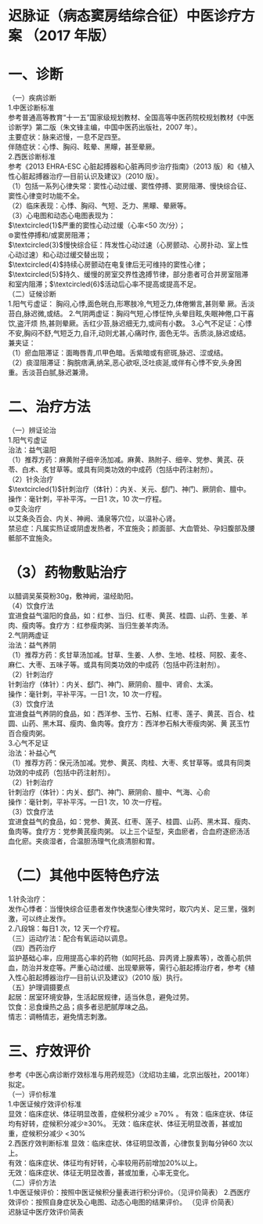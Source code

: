# 迟脉证（病态窦房结综合征）中医诊疗方案 （2017 年版）  
# 一、诊断  
（一）疾病诊断  
1.中医诊断标准  
参考普通高等教育“十一五”国家级规划教材、全国高等中医药院校规划教材《中医诊断学》第二版（朱文锋主编，中国中医药出版社，2007 年）。  
主要症状：脉来迟慢，一息不足四至。  
伴随症状：心悸、胸闷、眩晕、黑矇，甚至晕厥。  
2.西医诊断标准  
参考《2013 EHRA-ESC 心脏起搏器和心脏再同步治疗指南》（2013 版）和《植入性心脏起搏器治疗—目前认识及建议》（2010 版）。  
（1）包括一系列心律失常：窦性心动过缓、窦性停搏、窦房阻滞、慢快综合征、窦性心律变时功能不全。  
（2）临床表现：心悸、胸闷、气短、乏力、黑矇、晕厥等。  
（3）心电图和动态心电图表现为：  
$\textcircled{1}$严重的窦性心动过缓（心率<50 次/分）；  
$\circledcirc$窦性停搏和/或窦房阻滞；  
$\textcircled{3}$慢快综合征：阵发性心动过速（心房颤动、心房扑动、室上性心动过速）和心动过缓交替出现；  
$\textcircled{4}$持续心房颤动在电复律后无可维持的窦性心律；  $\textcircled{5}$持久、缓慢的房室交界性逸搏节律，部分患者可合并房室阻滞和室内阻滞；$\textcircled{6}$活动后心率不提高或提高不足。  
（二）证候诊断  
1.阳气亏虚证： 胸闷,心悸,面色晄白,形寒肢冷,气短乏力,体倦懒言,甚则晕 厥。舌淡苔白,脉迟微,或结。 2.气阴两虚证：胸闷气短,心悸怔忡,头晕目眩,失眠神倦,口干喜饮,盗汗烦 热,甚则晕厥。舌红少苔,脉迟细无力,或间有小数。 3.心气不足证：心悸不安,胸闷不舒,气短乏力,自汗,动则尤甚,心痛时作, 面色无华。舌质淡,脉迟或结。  
兼夹证：  
（1）瘀血阻滞证：面晦唇青,爪甲色暗。舌紫暗或有瘀斑,脉迟、涩或结。  
（2）痰湿阻滞证：胸脘痞满,纳呆,恶心欲呕,泛吐痰涎,或伴有心悸不安,头身困重。舌淡苔白腻,脉迟兼滑。  
# 二、治疗方法  
（一）辨证论治  
1.阳气亏虚证  
治法：益气温阳  
（1）推荐方药：麻黄附子细辛汤加减。麻黄、熟附子、细辛、党参、黄芪、茯苓、白术、炙甘草等。或具有同类功效的中成药（包括中药注射剂）。  
（2）针灸治疗  
$\textcircled{1}$针刺治疗（体针）：内关、关元、郄门、神门、厥阴俞、膻中。  
操作：毫针刺，平补平泻。一日1 次，10 次一疗程。  
$\circledcirc$艾灸治疗  
以艾条灸百会、内关、神阙、涌泉等穴位，以温补心肾。  
禁忌症：凡属实热证或阴虚发热者，不宜施灸；颜面部、大血管处、孕妇腹部及腰骶部不宜施灸。  
# （3）药物敷贴治疗  
以醋调吴茱萸粉$30\mathrm{g}$，敷神阙，温经助阳。  
（4）饮食疗法  
宜进食益气温阳的食品，如：红参、当归、红枣、黄芪、桂圆、山药、生姜、羊肉、瘦肉等。食疗方：红参瘦肉粥、当归生姜羊肉汤。  
2.气阴两虚证  
治法：益气养阴  
（1）推荐方药：炙甘草汤加减。甘草、生姜、人参、生地、桂枝、阿胶、麦冬、麻仁、大枣、五味子等。或具有同类功效的中成药（包括中药注射剂）。  
（2）针刺治疗  
针刺治疗（体针）：内关、郄门、神门、厥阴俞、膻中、肾俞、太溪。  
操作：毫针刺，平补平泻。一日1 次，10 次一疗程。  
（3）饮食疗法  
宜进食益气养阴的食品，如：西洋参、玉竹、石斛、红枣、莲子、黄芪、百合、桂圆、山药、黑木耳、瘦肉、鱼肉等。食疗方：西洋参石斛大枣瘦肉粥、黄 芪玉竹百合瘦肉粥。  
3.心气不足证  
治法：补益心气  
（1）推荐方药：保元汤加减。党参、黄芪、肉桂、大枣、炙甘草等。或具有同类功效的中成药（包括中药注射剂）。  
（2）针刺治疗  
针刺治疗（体针）：内关、郄门、神门、厥阴俞、膻中、气海、心俞  
操作：毫针刺，平补平泻。一日1 次，10 次一疗程。  
（3）饮食疗法  
宜进食益气的食品，如：党参、黄芪、红枣、莲子、桂圆、山药、黑木耳、瘦肉、鱼肉等。食疗方：党参黄芪瘦肉粥。  以上三个证型，夹血瘀者，合血府逐瘀汤活血化瘀。夹痰湿者，合温胆汤理气化痰清胆和胃。  
# （二）其他中医特色疗法  
1.针灸治疗：  
发作心悸者：当慢快综合征患者发作快速型心律失常时，取穴内关、足三里，强刺激，可以终止发作。  
2.八段锦：每日1 次，12 天一个疗程。  
（三）运动疗法：配合有氧运动以调息。  
（四）西药治疗  
监护基础心率，应用提高心率的药物（如阿托品、异丙肾上腺素等），改善心肌供血，防治并发症等。严重心动过缓、出现晕厥等，需行心脏起搏治疗者，参考《植入性心脏起搏器治疗—目前认识及建议》（2010 版）执行。  
（五）护理调摄要点  
起居：居室环境安静，生活起居规律，适当休息，避免过劳。  
饮食：忌食燥热之品；痰多者忌肥腻厚味之品。  
情志：调畅情志，避免情志刺激。  
# 三、疗效评价  
参考《中医心病诊断疗效标准与用药规范》（沈绍功主编，北京出版社，2001年）拟定。  
（一）评价标准  
1.中医证候疗效评价标准  
显效：临床症状、体征明显改善，症候积分减少 $\geqslant\!70\%$ 。  有效：临床症状、体征均有好转，症候积分减少≥$30\%$。 无效：临床症状、体征无明显改善，甚或加重，症候积分减少 $<\!30\%$  
2.西医疗效判断标准 显效：临床症状、体征明显改善，心律恢复到每分钟60 次以上。  
有效：临床症状、体征均有好转，心率较用药前增加$20\%$以上。  
无效：临床症状、体征无明显改善，甚或加重，心率无变化。  
（二）评价方法  
1.中医证候评价：按照中医证候积分量表进行积分评价。（见评价简表） 2.西医疗效评价：按照自身症状及心电图、动态心电图的结果评价。 （见评 价简表）  
迟脉证中医疗效评价简表  
